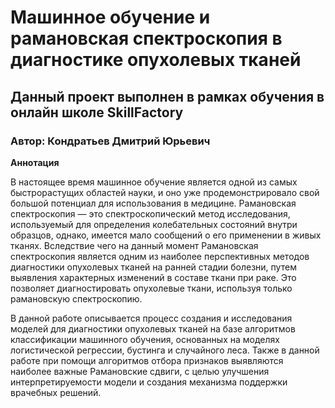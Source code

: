 # Машинное обучение и рамановская спектроскопия в диагностике опухолевых тканей

## Данный проект выполнен в рамках обучения в онлайн школе SkillFactory

### Автор: Кондратьев Дмитрий Юрьевич

**Aннотация**

В настоящее время машинное обучение является одной из самых быстрорастущих областей науки, и оно уже продемонстрировало свой большой потенциал для использования в медицине. 
Рамановская спектроскопия — это спектроскопический метод исследования, используемый для определения колебательных состояний внутри образцов, однако, имеется мало сообщений о его применении в живых тканях. Вследствие чего на данный момент Рамановская спектроскопия является одним из наиболее перспективных методов диагностики опухолевых тканей на ранней стадии болезни, путем выявления характерных изменений в составе ткани при раке. Это позволяет диагностировать опухолевые ткани, используя только рамановскую спектроскопию.

В данной работе описывается процесс создания и исследования моделей для диагностики опухолевых тканей на базе алгоритмов классификации машинного обучения, основанных на моделях логистической регрессии, бустинга и случайного леса. Также в данной работе при помощи алгоритмов отбора признаков выявляются наиболее важные Рамановские сдвиги, с целью улучшения интерпретируемости модели и создания механизма поддержки врачебных решений.

